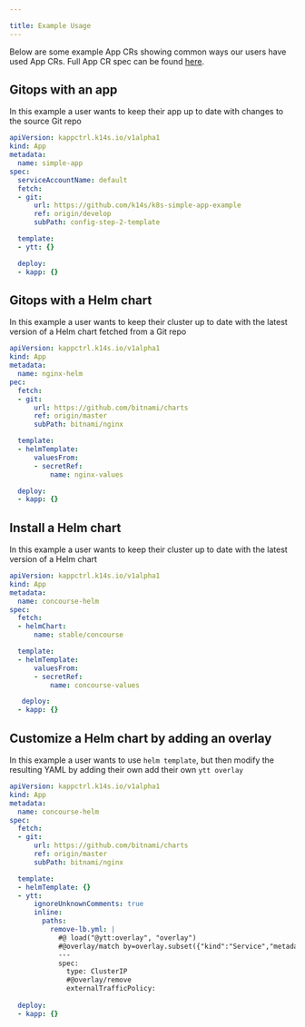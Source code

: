 ```yaml
---

title: Example Usage
---
```


Below are some example App CRs showing common ways our users have used App CRs. Full App CR spec can be found [here](app-spec.md).

## Gitops with an app
In this example a user wants to keep their app up to date with changes to the source Git repo

```yaml
apiVersion: kappctrl.k14s.io/v1alpha1
kind: App
metadata:
  name: simple-app
spec:
  serviceAccountName: default
  fetch:
  - git:
      url: https://github.com/k14s/k8s-simple-app-example
      ref: origin/develop
      subPath: config-step-2-template

  template:
  - ytt: {}

  deploy:
  - kapp: {}
```

## Gitops with a Helm chart
In this example a user wants to keep their cluster up to date with the latest version of a Helm chart fetched from a Git repo
```yaml
apiVersion: kappctrl.k14s.io/v1alpha1
kind: App
metadata:
  name: nginx-helm
pec:
  fetch:
  - git:
      url: https://github.com/bitnami/charts
      ref: origin/master
      subPath: bitnami/nginx

  template:
  - helmTemplate:
      valuesFrom:
      - secretRef:
          name: nginx-values

  deploy:
  - kapp: {}
```

## Install a Helm chart
In this example a user wants to keep their cluster up to date with the latest version of a Helm chart
```yaml
apiVersion: kappctrl.k14s.io/v1alpha1
kind: App
metadata:
  name: concourse-helm
spec:
  fetch:
  - helmChart:
      name: stable/concourse

  template:
  - helmTemplate:
      valuesFrom:
      - secretRef:
          name: concourse-values

   deploy:
  - kapp: {}
```

## Customize a Helm chart by adding an overlay 
In this example a user wants to use `helm template`, but then modify the resulting YAML by adding their own add their own `ytt overlay` 
```yaml
apiVersion: kappctrl.k14s.io/v1alpha1
kind: App
metadata:
  name: concourse-helm
spec:
  fetch:
  - git:
      url: https://github.com/bitnami/charts
      ref: origin/master
      subPath: bitnami/nginx

  template:
  - helmTemplate: {}
  - ytt:
      ignoreUnknownComments: true
      inline:
        paths:
          remove-lb.yml: |
            #@ load("@ytt:overlay", "overlay")
            #@overlay/match by=overlay.subset({"kind":"Service","metadata":{"name":"nginx"}})
            ---
            spec:
              type: ClusterIP
              #@overlay/remove
              externalTrafficPolicy:
  
  deploy:
  - kapp: {}
```
